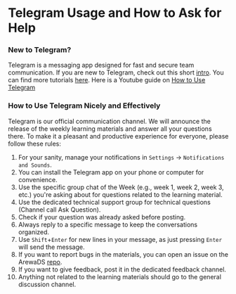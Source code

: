 # Telegram Usage and How to Ask for Help

### New to Telegram?
Telegram is a messaging app designed for fast and secure team communication. If you are new to Telegram, check out this short [intro](https://telegram.org/faq). You can find more tutorials [here](https://telegram.org/faq#q-what-makes-telegram-groups-cool). Here is a Youtube guide on [How to Use Telegram](https://www.youtube.com/watch?v=FQ2rH3KrfcM)

### How to Use Telegram Nicely and Effectively
Telegram is our official communication channel. We will announce the release of the weekly learning materials and answer all your questions there. To make it a pleasant and productive experience for everyone, please follow these rules:

1. For your sanity, manage your notifications in `Settings` -> `Notifications and Sounds`.
2. You can install the Telegram app on your phone or computer for convenience.
3. Use the specific group chat of the Week (e.g., week 1, week 2, week 3, etc.) you're asking about for questions related to the learning material.
4. Use the dedicated technical support group for technical questions (Channel call Ask Question).
5. Check if your question was already asked before posting.
6. Always reply to a specific message to keep the conversations organized.
7. Use `Shift`+`Enter` for new lines in your message, as just pressing `Enter` will send the message.
8. If you want to report bugs in the materials, you can open an issue on the ArewaDS [repo](https://github.com/arewadataScience/ArewaDS-Machine-Learning/issues).
9. If you want to give feedback, post it in the dedicated feedback channel.
10. Anything not related to the learning materials should go to the general discussion channel.

